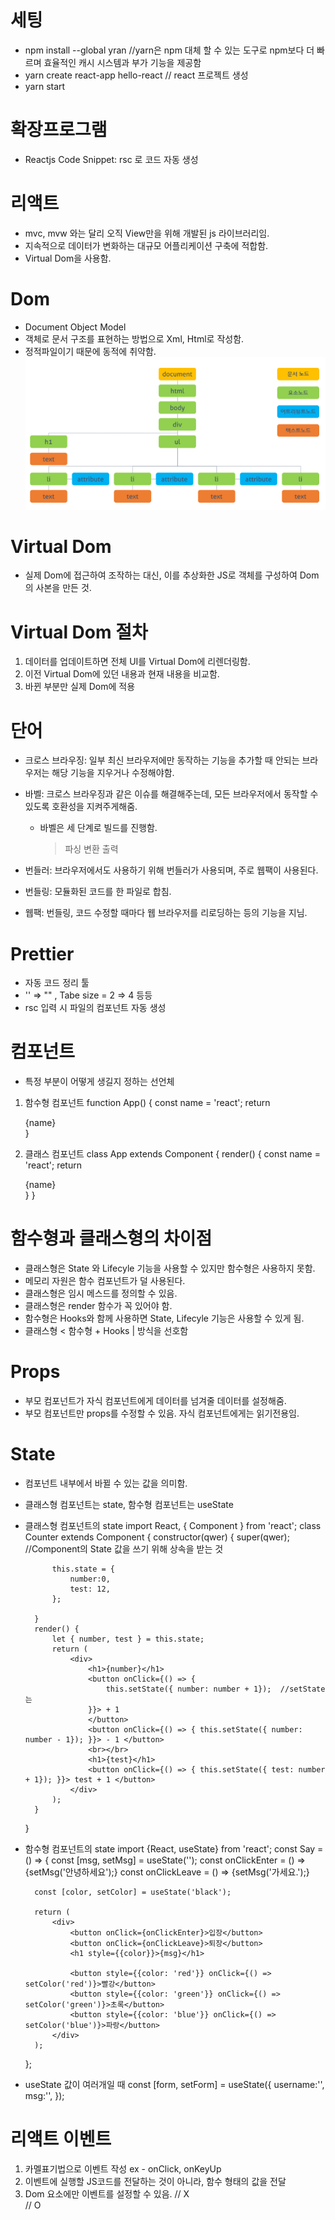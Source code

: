 # 세팅
- npm install --global yran //yarn은 npm 대체 할 수 있는 도구로 npm보다 더 빠르며 효율적인 캐시 시스템과 부가 기능을 제공함
- yarn create react-app hello-react // react 프로젝트 생성
- yarn start

# 확장프로그램
- Reactjs Code Snippet: rsc 로 코드 자동 생성

# 리액트
* mvc, mvw 와는 달리 오직 View만을 위해 개발된 js 라이브러리임.
* 지속적으로 데이터가 변화하는 대규모 어플리케이션 구축에 적합함.
* Virtual Dom을 사용함.

# Dom
* Document Object Model
* 객체로 문서 구조를 표현하는 방법으로 Xml, Html로 작성함.
* 정적파일이기 때문에 동적에 취약함.
![Dom](/Dom%EA%B5%AC%EC%A1%B0.png)

# Virtual Dom
* 실제 Dom에 접근하여 조작하는 대신, 이를 추상화한 JS로 객체를 구성하여 Dom의 사본을 만든 것.

# Virtual Dom 절차
1. 데이터를 업데이트하면 전체 UI를 Virtual Dom에 리렌더링함.
2. 이전 Virtual Dom에 있던 내용과 현재 내용을 비교함.
3. 바뀐 부분만 실제 Dom에 적용

# 단어
* 크로스 브라우징: 일부 최신 브라우저에만 동작하는 기능을 추가할 때 안되는 브라우저는 해당 기능을 지우거나 수정해야함.
* 바벨: 크로스 브라우징과 같은 이슈를 해결해주는데, 모든 브라우저에서 동작할 수 있도록 호환성을 지켜주게해줌.
    - 바벨은 세 단계로 빌드를 진행함.
        > 파싱
        > 변환
        > 출력

* 번들러: 브라우저에서도 사용하기 위해 번들러가 사용되며, 주로 웹팩이 사용된다.
* 번들링: 모듈화된 코드를 한 파일로 합침.
* 웹팩: 번들링, 코드 수정할 때마다 웹 브라우저를 리로딩하는 등의 기능을 지님.

# Prettier
* 자동 코드 정리 툴
* '' => "" , Tabe size = 2 => 4 등등
* rsc 입력 시 파일의 컴포넌트 자동 생성

# 컴포넌트
- 특정 부분이 어떻게 생길지 정하는 선언체

1. 함수형 컴포넌트
    function App() {
        const name = 'react';
        return <div className="react">{name}</div>
    }

2. 클래스 컴포넌트
    class App extends Component {
        render() {
            const name = 'react';
            return <div className="react">{name}</div>
        }
    }

# 함수형과 클래스형의 차이점
* 클래스형은 State 와 Lifecyle 기능을 사용할 수 있지만 함수형은 사용하지 못함.
* 메모리 자원은 함수 컴포넌트가 덜 사용된다.
* 클래스형은 임시 메스드를 정의할 수 있음.
* 클래스형은 render 함수가 꼭 있어야 함.
* 함수형은 Hooks와 함께 사용하면 State, Lifecyle 기능은 사용할 수 있게 됨. 
* 클래스형 < 함수형 + Hooks | 방식을 선호함

# Props
* 부모 컴포넌트가 자식 컴포넌트에게 데이터를 넘겨줄 데이터를 설정해줌.
* 부모 컴포넌트만 props를 수정할 수 있음. 자식 컴포넌트에게는 읽기전용임.

# State
* 컴포넌트 내부에서 바뀔 수 있는 값을 의미함.
* 클래스형 컴포넌트는 state, 함수형 컴포넌트는 useState
* 클래스형 컴포넌트의 state
    import React, { Component } from 'react';
    class Counter extends Component {
        constructor(qwer) {
            super(qwer); //Component의 State 값을 쓰기 위해 상속을 받는 것

            this.state = {
                number:0,
                test: 12,
            };

        }
        render() {
            let { number, test } = this.state;
            return (
                <div>
                    <h1>{number}</h1>
                    <button onClick={() => {
                        this.setState({ number: number + 1});  //setState는 
                    }}> + 1
                    </button>
                    <button onClick={() => { this.setState({ number: number - 1}); }}> - 1 </button>
                    <br></br>
                    <h1>{test}</h1>
                    <button onClick={() => { this.setState({ test: number + 1}); }}> test + 1 </button>
                </div>
            );
        }
    }

* 함수형 컴포넌트의 state
    import {React, useState} from 'react';
    const Say = () => {
        const [msg, setMsg] = useState('');
        const onClickEnter = () => {setMsg('안녕하세요');}
        const onClickLeave = () => {setMsg('가세요.');}

        const [color, setColor] = useState('black');

        return (
            <div>
                <button onClick={onClickEnter}>입장</button>        
                <button onClick={onClickLeave}>퇴장</button>
                <h1 style={{color}}>{msg}</h1>

                <button style={{color: 'red'}} onClick={() => setColor('red')}>빨강</button>
                <button style={{color: 'green'}} onClick={() => setColor('green')}>초록</button>
                <button style={{color: 'blue'}} onClick={() => setColor('blue')}>파랑</button>
            </div>
        );
    };

* useState 값이 여러개일 때
    const [form, setForm] = useState({
        username:'',
        msg:'',
    });
    
# 리액트 이벤트
1. 카멜표기법으로 이벤트 작성 ex - onClick, onKeyUp 
2. 이벤트에 실행할 JS코드를 전달하는 것이 아니라, 함수 형태의 값을 전달
3. Dom 요소에만 이벤트를 설정할 수 있음.
    <MyComponent onClick={doSomeThing}>       // X
    <div onClick={this.props.onClick}></div>  // O 